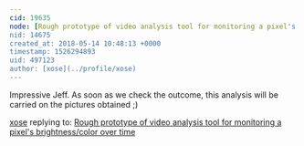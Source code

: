 ```yaml
---
cid: 19635
node: [Rough prototype of video analysis tool for monitoring a pixel's brightness/color over time](../notes/warren/07-23-2017/rough-prototype-of-video-analysis-tool-for-monitoring-a-pixel)
nid: 14675
created_at: 2018-05-14 10:48:13 +0000
timestamp: 1526294893
uid: 497123
author: [xose](../profile/xose)
---
```


Impressive Jeff. As soon as we check the outcome, this analysis will be carried on the pictures obtained ;)

[xose](../profile/xose) replying to: [Rough prototype of video analysis tool for monitoring a pixel's brightness/color over time](../notes/warren/07-23-2017/rough-prototype-of-video-analysis-tool-for-monitoring-a-pixel)

